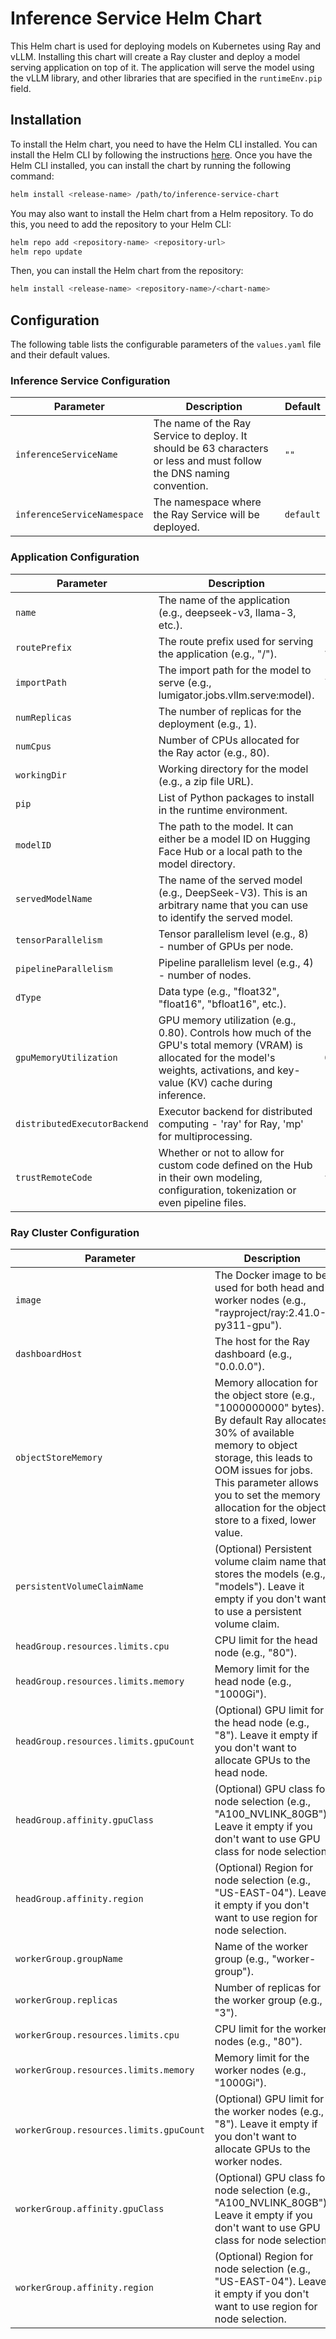 # Inference Service Helm Chart

This Helm chart is used for deploying models on Kubernetes using Ray and vLLM. Installing this chart will create a Ray
cluster and deploy a model serving application on top of it. The application will serve the model using the vLLM
library, and other libraries that are specified in the `runtimeEnv.pip` field.

## Installation

To install the Helm chart, you need to have the Helm CLI installed. You can install the Helm CLI by following the
instructions [here](https://helm.sh/docs/intro/install/). Once you have the Helm CLI installed, you can install the
chart by running the following command:

```bash
helm install <release-name> /path/to/inference-service-chart
```

You may also want to install the Helm chart from a Helm repository. To do this, you need to add the repository to your
Helm CLI:

```bash
helm repo add <repository-name> <repository-url>
helm repo update
```

Then, you can install the Helm chart from the repository:

```bash
helm install <release-name> <repository-name>/<chart-name>
```

## Configuration

The following table lists the configurable parameters of the `values.yaml` file and their default values.

### Inference Service Configuration

| Parameter                     | Description                                                                 | Default   |
|-------------------------------|-----------------------------------------------------------------------------|-----------|
| `inferenceServiceName`        | The name of the Ray Service to deploy. It should be 63 characters or less and must follow the DNS naming convention. | `""`      |
| `inferenceServiceNamespace`   | The namespace where the Ray Service will be deployed.                       | `default` |

### Application Configuration

| Parameter                               | Description                                                                 | Default   |
|-----------------------------------------|-----------------------------------------------------------------------------|-----------|
| `name`                      | The name of the application (e.g., deepseek-v3, llama-3, etc.).             | `""`      |
| `routePrefix`               | The route prefix used for serving the application (e.g., "/").              | `/`       |
| `importPath`                | The import path for the model to serve (e.g., lumigator.jobs.vllm.serve:model). | `lumigator.jobs.vllm.serve:model` |
| `numReplicas`               | The number of replicas for the deployment (e.g., 1).                        | `1`       |
| `numCpus`                   | Number of CPUs allocated for the Ray actor (e.g., 80).                      | `""`      |
| `workingDir`     | Working directory for the model (e.g., a zip file URL).                     | `""`      |
| `pip`            | List of Python packages to install in the runtime environment.              | `["vllm==0.7.2"]` |
| `modelID`| The path to the model. It can either be a model ID on Hugging Face Hub or a local path to the model directory. | `""`      |
| `servedModelName` | The name of the served model (e.g., DeepSeek-V3). This is an arbitrary name that you can use to identify the served model. | `""`      |
| `tensorParallelism` | Tensor parallelism level (e.g., 8) - number of GPUs per node.               | `""`      |
| `pipelineParallelism` | Pipeline parallelism level (e.g., 4) - number of nodes.                     | `""`      |
| `dType`  | Data type (e.g., "float32", "float16", "bfloat16", etc.).                   | `""`      |
| `gpuMemoryUtilization` | GPU memory utilization (e.g., 0.80). Controls how much of the GPU's total memory (VRAM) is allocated for the model's weights, activations, and key-value (KV) cache during inference. | `0.80`    |
| `distributedExecutorBackend` | Executor backend for distributed computing - 'ray' for Ray, 'mp' for multiprocessing. | `ray`     |
| `trustRemoteCode` | Whether or not to allow for custom code defined on the Hub in their own modeling, configuration, tokenization or even pipeline files. | `true`    |

### Ray Cluster Configuration

| Parameter                               | Description                                                                 | Default   |
|-----------------------------------------|-----------------------------------------------------------------------------|-----------|
| `image`                      | The Docker image to be used for both head and worker nodes (e.g., "rayproject/ray:2.41.0-py311-gpu"). | `rayproject/ray:2.41.0-py311-gpu` |
| `dashboardHost`              | The host for the Ray dashboard (e.g., "0.0.0.0").                           | `0.0.0.0` |
| `objectStoreMemory`          | Memory allocation for the object store (e.g., "1000000000" bytes). By default Ray allocates 30% of available memory to object storage, this leads to OOM issues for jobs. This parameter allows you to set the memory allocation for the object store to a fixed, lower value. | `1000000000` |
| `persistentVolumeClaimName`  | (Optional) Persistent volume claim name that stores the models (e.g., "models"). Leave it empty if you don't want to use a persistent volume claim. | `""`      |
| `headGroup.resources.limits.cpu` | CPU limit for the head node (e.g., "80").                                   | `""`      |
| `headGroup.resources.limits.memory` | Memory limit for the head node (e.g., "1000Gi").                            | `""`      |
| `headGroup.resources.limits.gpuCount` | (Optional) GPU limit for the head node (e.g., "8"). Leave it empty if you don't want to allocate GPUs to the head node. | `""`      |
| `headGroup.affinity.gpuClass` | (Optional) GPU class for node selection (e.g., "A100_NVLINK_80GB"). Leave it empty if you don't want to use GPU class for node selection. | `""`      |
| `headGroup.affinity.region`  | (Optional) Region for node selection (e.g., "US-EAST-04"). Leave it empty if you don't want to use region for node selection. | `""`      |
| `workerGroup.groupName`      | Name of the worker group (e.g., "worker-group").                            | `worker-group` |
| `workerGroup.replicas`       | Number of replicas for the worker group (e.g., "3").                        | `1`       |
| `workerGroup.resources.limits.cpu` | CPU limit for the worker nodes (e.g., "80").                                | `""`      |
| `workerGroup.resources.limits.memory` | Memory limit for the worker nodes (e.g., "1000Gi").                         | `""`      |
| `workerGroup.resources.limits.gpuCount` | (Optional) GPU limit for the worker nodes (e.g., "8"). Leave it empty if you don't want to allocate GPUs to the worker nodes. | `""`      |
| `workerGroup.affinity.gpuClass` | (Optional) GPU class for node selection (e.g., "A100_NVLINK_80GB"). Leave it empty if you don't want to use GPU class for node selection. | `""`      |
| `workerGroup.affinity.region` | (Optional) Region for node selection (e.g., "US-EAST-04"). Leave it empty if you don't want to use region for node selection. | `""`      |
